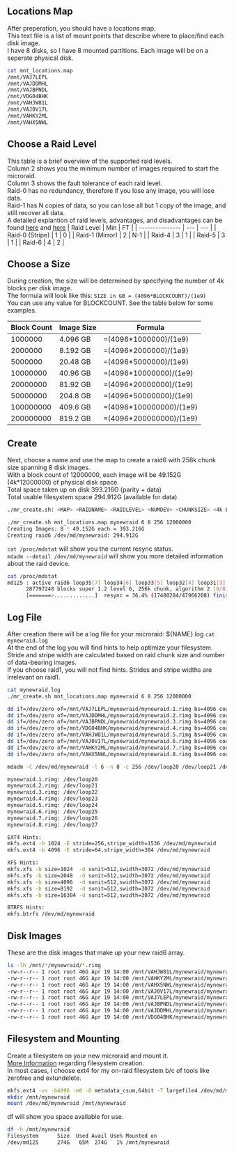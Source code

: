 ## Locations Map
After preperation, you should have a locations map. \
This text file is a list of mount points that describe where to place/find each disk image. \
I have 8 disks, so I have 8 mounted partitions. Each image will be on a seperate physical disk.
```bash
cat mnt_locations.map
/mnt/VAJ7LEPL
/mnt/VAJDDMHL
/mnt/VAJBPNDL
/mnt/VDG04BHK
/mnt/VAHJW81L
/mnt/VAJ0V17L
/mnt/VAHKY2ML
/mnt/VAHX5NWL
```

## Choose a Raid Level
This table is a brief overview of the supported raid levels. \
Column 2 shows you the minimum number of images required to start the microraid. \
Column 3 shows the fault tolerance of each raid level. \
Raid-0 has no redundancy, therefore if you lose any image, you will lose data. \
Raid-1 has N copies of data, so you can lose all but 1 copy of the image, and still recover all data. \
A detailed explantion of raid levels, advantages, and disadvantages can be found
[here](https://www.booleanworld.com/raid-levels-explained/) and [here](https://linuxacademy.com/blog/linux/raid-explained/)
| Raid Level      | Min | FT  |
| --------------- | --- | --- |
| Raid-0 (Stripe) | 1   | 0   |
| Raid-1 (Mirror) | 2   | N-1 |
| Raid-4          | 3   | 1   |
| Raid-5          | 3   | 1   |
| Raid-6          | 4   | 2   |

## Choose a Size
During creation, the size will be determined by specifying the number of 4k blocks per disk image. \
The formula will look like this: `SIZE in GB = (4096*BLOCKCOUNT)/(1e9)` \
You can use any value for BLOCKCOUNT. See the table below for some examples.

| Block Count | Image Size | Formula                 |
| ----------- | ---------- | ----------------------- |
| 1000000     | 4.096 GB   | =(4096*1000000)/(1e9)   |
| 2000000     | 8.192 GB   | =(4096*2000000)/(1e9)   |
| 5000000     | 20.48 GB   | =(4096*5000000)/(1e9)   |
| 10000000    | 40.96 GB   | =(4096*10000000)/(1e9)  |
| 20000000    | 81.92 GB   | =(4096*20000000)/(1e9)  |
| 50000000    | 204.8 GB   | =(4096*50000000)/(1e9)  |
| 100000000   | 409.6 GB   | =(4096*100000000)/(1e9) |
| 200000000   | 819.2 GB   | =(4096*200000000)/(1e9) |

## Create
Next, choose a name and use the map to create a raid6 with 256k chunk size spanning 8 disk images. \
With a block count of 12000000, each image will be 49.152G (4k*12000000) of physical disk space. \
Total space taken up on disk 393.216G (parity + data) \
Total usable filesystem space 294.912G (available for data)
```bash
./mr_create.sh: <MAP> <RAIDNAME> <RAIDLEVEL> <NUMDEV> <CHUNKSIZE> <4k BLK CNT>

./mr_create.sh mnt_locations.map mynewraid 6 8 256 12000000
Creating Images: 8 * 49.152G each = 393.216G
Creating raid6 /dev/md/mynewraid: 294.912G
```

`cat /proc/mdstat` will show you the current resync status. \
`mdadm --detail /dev/md/mynewraid` will show you more detailed information about the raid device.
```bash
cat /proc/mdstat
md125 : active raid6 loop35[7] loop34[6] loop33[5] loop32[4] loop31[3] loop30[2] loop29[1] loop28[0]
      287797248 blocks super 1.2 level 6, 256k chunk, algorithm 2 [8/8] [UUUUUUUU]
      [=======>.............]  resync = 36.4% (17480284/47966208) finish=6.2min speed=81540K/sec
```

## Log File
After creation there will be a log file for your microraid: ${NAME}.log `cat mynewraid.log` \
At the end of the log you will find hints to help optimize your filesystem. \
Stride and stripe width are calculated based on raid chunk size and number of data-bearing images. \
If you choose raid1, you will not find hints. Strides and stripe widths are irrelevant on raid1.
```bash
cat mynewraid.log
./mr_create.sh mnt_locations.map mynewraid 6 8 256 12000000

dd if=/dev/zero of=/mnt/VAJ7LEPL/mynewraid/mynewraid.1.rimg bs=4096 count=0 seek=12000000
dd if=/dev/zero of=/mnt/VAJDDMHL/mynewraid/mynewraid.2.rimg bs=4096 count=0 seek=12000000
dd if=/dev/zero of=/mnt/VAJBPNDL/mynewraid/mynewraid.3.rimg bs=4096 count=0 seek=12000000
dd if=/dev/zero of=/mnt/VDG04BHK/mynewraid/mynewraid.4.rimg bs=4096 count=0 seek=12000000
dd if=/dev/zero of=/mnt/VAHJW81L/mynewraid/mynewraid.5.rimg bs=4096 count=0 seek=12000000
dd if=/dev/zero of=/mnt/VAJ0V17L/mynewraid/mynewraid.6.rimg bs=4096 count=0 seek=12000000
dd if=/dev/zero of=/mnt/VAHKY2ML/mynewraid/mynewraid.7.rimg bs=4096 count=0 seek=12000000
dd if=/dev/zero of=/mnt/VAHX5NWL/mynewraid/mynewraid.8.rimg bs=4096 count=0 seek=12000000

mdadm -C /dev/md/mynewraid -l 6 -n 8 -c 256 /dev/loop20 /dev/loop21 /dev/loop22 /dev/loop23 /dev/loop24 /dev/loop25 /dev/loop26 /dev/loop27

mynewraid.1.rimg: /dev/loop20
mynewraid.2.rimg: /dev/loop21
mynewraid.3.rimg: /dev/loop22
mynewraid.4.rimg: /dev/loop23
mynewraid.5.rimg: /dev/loop24
mynewraid.6.rimg: /dev/loop25
mynewraid.7.rimg: /dev/loop26
mynewraid.8.rimg: /dev/loop27

EXT4 Hints:
mkfs.ext4 -b 1024 -E stride=256,stripe_width=1536 /dev/md/mynewraid
mkfs.ext4 -b 4096 -E stride=64,stripe_width=384 /dev/md/mynewraid

XFS Hints:
mkfs.xfs -b size=1024  -d sunit=512,swidth=3072 /dev/md/mynewraid
mkfs.xfs -b size=2048  -d sunit=512,swidth=3072 /dev/md/mynewraid
mkfs.xfs -b size=4096  -d sunit=512,swidth=3072 /dev/md/mynewraid
mkfs.xfs -b size=8192  -d sunit=512,swidth=3072 /dev/md/mynewraid
mkfs.xfs -b size=16384 -d sunit=512,swidth=3072 /dev/md/mynewraid

BTRFS Hints:
mkfs.btrfs /dev/md/mynewraid
```

## Disk Images
These are the disk images that make up your new raid6 array.
```bash
ls -lh /mnt/*/mynewraid/*.rimg
-rw-r--r-- 1 root root 46G Apr 19 14:00 /mnt/VAHJW81L/mynewraid/mynewraid.5.rimg
-rw-r--r-- 1 root root 46G Apr 19 14:00 /mnt/VAHKY2ML/mynewraid/mynewraid.7.rimg
-rw-r--r-- 1 root root 46G Apr 19 14:00 /mnt/VAHX5NWL/mynewraid/mynewraid.8.rimg
-rw-r--r-- 1 root root 46G Apr 19 14:00 /mnt/VAJ0V17L/mynewraid/mynewraid.6.rimg
-rw-r--r-- 1 root root 46G Apr 19 14:00 /mnt/VAJ7LEPL/mynewraid/mynewraid.1.rimg
-rw-r--r-- 1 root root 46G Apr 19 14:00 /mnt/VAJBPNDL/mynewraid/mynewraid.3.rimg
-rw-r--r-- 1 root root 46G Apr 19 14:00 /mnt/VAJDDMHL/mynewraid/mynewraid.2.rimg
-rw-r--r-- 1 root root 46G Apr 19 14:00 /mnt/VDG04BHK/mynewraid/mynewraid.4.rimg
```

## Filesystem and Mounting
Create a filesystem on your new microraid and mount it. \
[More Information](https://github.com/Fullaxx/microraids/blob/master/MKFS_EXAMPLE.md) regarding filesystem creation. \
In most cases, I choose ext4 for my on-raid filesystem b/c of tools like zerofree and extundelete.
```bash
mkfs.ext4 -vv -b4096 -m0 -O metadata_csum,64bit -T largefile4 /dev/md/mynewraid
mkdir /mnt/mynewraid
mount /dev/md/mynewraid /mnt/mynewraid
```

df will show you space available for use.
```bash
df -h /mnt/mynewraid
Filesystem      Size  Used Avail Use% Mounted on
/dev/md125      274G   65M  274G   1% /mnt/mynewraid
```
